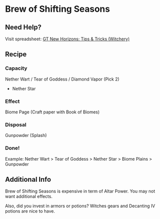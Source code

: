 
# Brew of Shifting Seasons

## Need Help?
Visit spreadsheet: [GT New Horizons: Tips & Tricks (Witchery)](https://docs.google.com/spreadsheets/d/1rsB5OOAkFgJ_lzhtVzWZc2aNCSo0e6lRhJG8Po7NZtY/edit#gid=635557047)  


## Recipe

### Capacity
Nether Wart / Tear of Goddess / Diamond Vapor (Pick 2)  
+ Nether Star  

### Effect
Biome Page (Craft paper with Book of Biomes)  

### Disposal
Gunpowder (Splash)  

### Done!
Example: Nether Wart > Tear of Goddess > Nether Star > Biome Plains > Gunpowder  


## Additional Info
Brew of Shifting Seasons is expensive in term of Altar Power. You may not want additional effects.  

Also, did you invest in armors or potions? Witches gears and Decanting IV potions are nice to have.  
